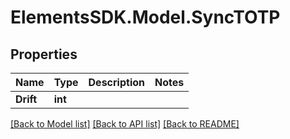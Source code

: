 # ElementsSDK.Model.SyncTOTP

## Properties

Name | Type | Description | Notes
------------ | ------------- | ------------- | -------------
**Drift** | **int** |  | 

[[Back to Model list]](../README.md#documentation-for-models) [[Back to API list]](../README.md#documentation-for-api-endpoints) [[Back to README]](../README.md)

